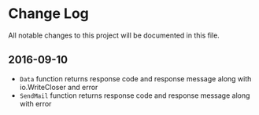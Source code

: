 # Change Log
All notable changes to this project will be documented in this file.

## 2016-09-10

- `Data` function returns response code and response message along with
io.WriteCloser and error
- `SendMail` function returns response code and response message along with
error

